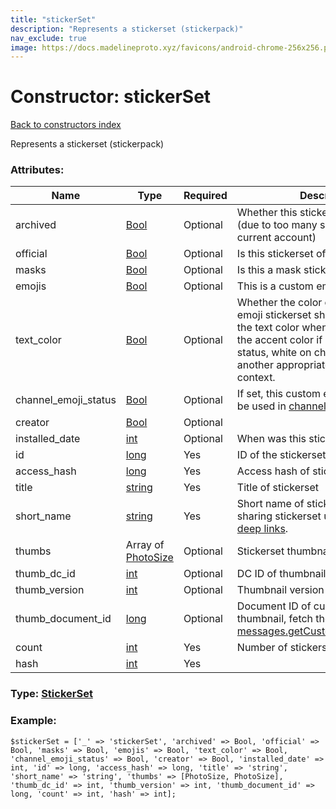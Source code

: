```yaml
---
title: "stickerSet"
description: "Represents a stickerset (stickerpack)"
nav_exclude: true
image: https://docs.madelineproto.xyz/favicons/android-chrome-256x256.png
---
```

# Constructor: stickerSet  
[Back to constructors index](/API_docs/constructors/index.html)



Represents a stickerset (stickerpack)

### Attributes:

| Name     |    Type       | Required | Description |
|----------|---------------|----------|-------------|
|archived|[Bool](/API_docs/types/Bool.html) | Optional|Whether this stickerset was archived (due to too many saved stickers in the current account)|
|official|[Bool](/API_docs/types/Bool.html) | Optional|Is this stickerset official|
|masks|[Bool](/API_docs/types/Bool.html) | Optional|Is this a mask stickerset|
|emojis|[Bool](/API_docs/types/Bool.html) | Optional|This is a custom emoji stickerset|
|text\_color|[Bool](/API_docs/types/Bool.html) | Optional|Whether the color of this TGS custom emoji stickerset should be changed to the text color when used in messages, the accent color if used as emoji status, white on chat photos, or another appropriate color based on context.|
|channel\_emoji\_status|[Bool](/API_docs/types/Bool.html) | Optional|If set, this custom emoji stickerset can be used in [channel emoji statuses](https://core.telegram.org/api/emoji-status).|
|creator|[Bool](/API_docs/types/Bool.html) | Optional|
|installed\_date|[int](/API_docs/types/int.html) | Optional|When was this stickerset installed|
|id|[long](/API_docs/types/long.html) | Yes|ID of the stickerset|
|access\_hash|[long](/API_docs/types/long.html) | Yes|Access hash of stickerset|
|title|[string](/API_docs/types/string.html) | Yes|Title of stickerset|
|short\_name|[string](/API_docs/types/string.html) | Yes|Short name of stickerset, used when sharing stickerset using [stickerset deep links](https://core.telegram.org/api/links#stickerset-links).|
|thumbs|Array of [PhotoSize](/API_docs/types/PhotoSize.html) | Optional|Stickerset thumbnail|
|thumb\_dc\_id|[int](/API_docs/types/int.html) | Optional|DC ID of thumbnail|
|thumb\_version|[int](/API_docs/types/int.html) | Optional|Thumbnail version|
|thumb\_document\_id|[long](/API_docs/types/long.html) | Optional|Document ID of custom emoji thumbnail, fetch the document using [messages.getCustomEmojiDocuments](../methods/messages.getCustomEmojiDocuments.html)|
|count|[int](/API_docs/types/int.html) | Yes|Number of stickers in pack|
|hash|[int](/API_docs/types/int.html) | Yes|



### Type: [StickerSet](/API_docs/types/StickerSet.html)


### Example:

```
$stickerSet = ['_' => 'stickerSet', 'archived' => Bool, 'official' => Bool, 'masks' => Bool, 'emojis' => Bool, 'text_color' => Bool, 'channel_emoji_status' => Bool, 'creator' => Bool, 'installed_date' => int, 'id' => long, 'access_hash' => long, 'title' => 'string', 'short_name' => 'string', 'thumbs' => [PhotoSize, PhotoSize], 'thumb_dc_id' => int, 'thumb_version' => int, 'thumb_document_id' => long, 'count' => int, 'hash' => int];
```  
